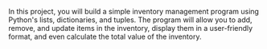 In this project, you will build a simple inventory management program using Python's lists, dictionaries, and tuples. The program will allow you to add, remove, and update items in the inventory, display them in a user-friendly format, and even calculate the total value of the inventory.
